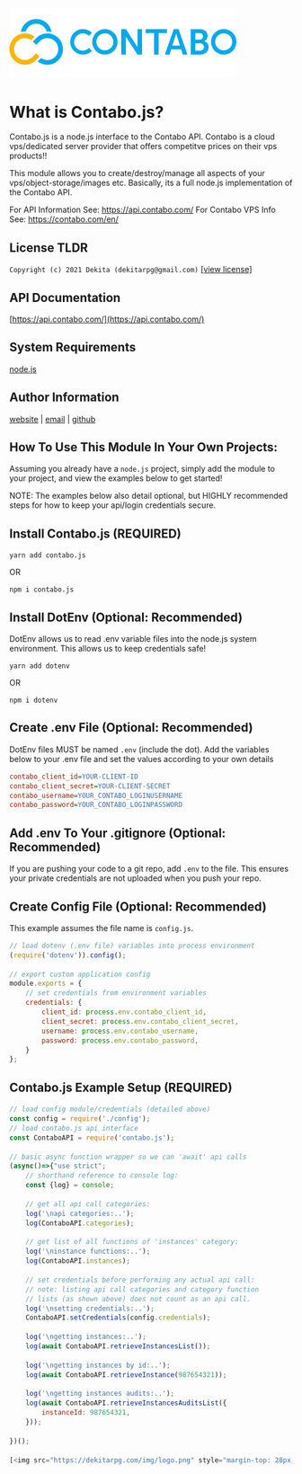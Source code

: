[<img src="https://raw.githubusercontent.com/Dekita/contabo.js/master/contabo.png" style="margin-top: 28px;">](https://contabo.com/)
--------------------------------------------------------------------------------

# What is Contabo.js? 
Contabo.js is a node.js interface to the Contabo API. Contabo is a cloud vps/dedicated server provider that offers competitve prices on their vps products!!

This module allows you to create/destroy/manage all aspects of your vps/object-storage/images etc. Basically, its a full node.js implementation of the Contabo API.

For API Information See: https://api.contabo.com/
For Contabo VPS Info See: https://contabo.com/en/

## License TLDR
```Copyright (c) 2021 Dekita (dekitarpg@gmail.com)```
[[view license]](https://github.com/Dekita/contabo.js/blob/main/LICENSE)

## API Documentation
[https://api.contabo.com/](https://api.contabo.com/)

## System Requirements
[node.js](https://nodejs.org/) 

## Author Information
[website](https://dekitarpg.com/) | 
[email](mailto://dekitarpg@gmail.com) | 
[github](https://github.com/dekita/md-embed/)

## How To Use This Module In Your Own Projects:
Assuming you already have a `node.js` project, simply add the module to your project, and view the examples below to get started!

NOTE: The examples below also detail optional, but HIGHLY recommended steps for how to keep your api/login credentials secure. 


## Install Contabo.js (REQUIRED)
```
yarn add contabo.js
```
OR 
```
npm i contabo.js
```

## Install DotEnv (Optional: Recommended)
DotEnv allows us to read .env variable files into the node.js 
system environment. This allows us to keep credentials safe!
```
yarn add dotenv
```
OR
```
npm i dotenv
```

## Create .env File (Optional: Recommended)
DotEnv files MUST be named `.env` (include the dot).
Add the variables below to your .env file and set
the values according to your own details
```ini
contabo_client_id=YOUR-CLIENT-ID
contabo_client_secret=YOUR-CLIENT-SECRET
contabo_username=YOUR_CONTABO_LOGINUSERNAME
contabo_password=YOUR_CONTABO_LOGINPASSWORD
```

## Add .env To Your .gitignore (Optional: Recommended)
If you are pushing your code to a git repo, add `.env` to the file. This ensures your private credentials are not uploaded when you push your repo. 

## Create Config File (Optional: Recommended)
This example assumes the file name is `config.js`.
```js
// load dotenv (.env file) variables into process environment
(require('dotenv')).config();

// export custom application config
module.exports = {
    // set credentials from environment variables
    credentials: {
        client_id: process.env.contabo_client_id,
        client_secret: process.env.contabo_client_secret,
        username: process.env.contabo_username,
        password: process.env.contabo_password,        
    }
};
```


## Contabo.js Example Setup (REQUIRED)
```js
// load config module/credentials (detailed above)
const config = require('./config');
// load contabo.js api interface
const ContaboAPI = require('contabo.js');

// basic async function wrapper so we can 'await' api calls
(async()=>{"use strict";
    // shorthand reference to console log:
    const {log} = console;

    // get all api call categories:
    log('\napi categories:..');
    log(ContaboAPI.categories);

    // get list of all functions of 'instances' category:
    log('\ninstance functions:..');
    log(ContaboAPI.instances);

    // set credentials before performing any actual api call:
    // note: listing api call categories and category function 
    // lists (as shown above) does not count as an api call.
    log('\nsetting credentials:..');
    ContaboAPI.setCredentials(config.credentials);

    log('\ngetting instances:..');
    log(await ContaboAPI.retrieveInstancesList());

    log('\ngetting instances by id:..');
    log(await ContaboAPI.retrieveInstance(987654321));
    
    log('\ngetting instances audits:..');
    log(await ContaboAPI.retrieveInstancesAuditsList({
        instanceId: 987654321,
    }));

})();

[<img src="https://dekitarpg.com/img/logo.png" style="margin-top: 28px;">](https://dekitarpg.com/)
